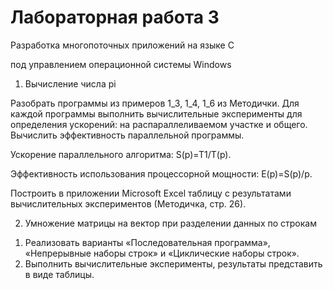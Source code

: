 # Лабораторная работа 3

Разработка многопоточных приложений на языке С

под управлением операционной системы Windows

1. Вычисление числа pi

Разобрать программы из примеров 1_3, 1_4, 1_6 из Методички.
Для каждой программы выполнить вычислительные эксперименты для определения ускорений: на распараллеливаемом участке и общего. Вычислить эффективность параллельной программы.

Ускорение параллельного алгоритма: S(p)=T1/T(p).

Эффективность использования процессорной мощности: E(p)=S(p)/p.

Построить в приложении Microsoft Excel таблицу с результатами вычислительных экспериментов (Методичка, стр. 26).

2. Умножение матрицы на вектор при разделении данных по строкам

1) Реализовать варианты «Последовательная программа», «Непрерывные наборы строк» и «Циклические наборы строк».
2) Выполнить вычислительные эксперименты, результаты представить в виде таблицы.
